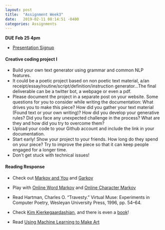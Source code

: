 ```yaml
---
layout: post
title:  "Assignment Week3"
date:   2019-02-11 08:14:51 -0400
categories: Assignments
---
```

**DUE Feb 25 4pm**

* [Presentation Signup](https://docs.google.com/spreadsheets/d/1Ze4H7jXZtd0DxYIKk9igSKaWjw3IZ12_DA8Wh_5j1po/edit#gid=0)

#### Creative coding project I
* Build your own text generator using grammar and common NLP features.
* It could be a poetic project based on non poetic text material, a/an receipt/essay/routine/script/definition/instruction generator...The final deliverable can be a twitter bot, a webpage or even a pdf.
* Please document the project in a separate post on your website. Some questions for you to consider while writing the documentation: What drives you to make this piece? How did you gather your text material (Found text or your own writing)? How did you develop your generative rules? Did you face any unexpected challenge in the process? What are they and how did you try to overcome them?
* Upload your code to your Github account and include the link in your documentation.
* Start early! Show your project to your friends. How long do they spend on your piece? Try to improve the piece so that it can keep people engaged for a longer time.
* Don't get stuck with technical issues!

#### Reading Response

* Check out [Markov and You](https://blog.codinghorror.com/markov-and-you/) and [Garkov](http://joshmillard.com/garkov/)

* Play with [Online Word Markov](https://projects.haykranen.nl/markov/demo/) and [Online Character Markov](http://www.eddeaddad.net/charNG/)

* Read Hartman, Charles O. “Travesty.” Virtual Muse: Experiments in Computer Poetry, Wesleyan University Press, 1996, pp. 54–64.

* Check [Kim Kierkegaardashian](https://twitter.com/kimkierkegaard?lang=en), and there is even a [book](https://www.amazon.com/exec/obidos/ASIN/1982100982?tag=simonsayscom)!

* Read [Using Machine Learning to Make Art](https://magenta.as/using-machine-learning-to-make-art-84df7d3bb911)
